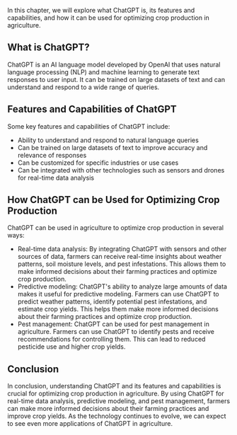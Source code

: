 
In this chapter, we will explore what ChatGPT is, its features and capabilities, and how it can be used for optimizing crop production in agriculture.

What is ChatGPT?
----------------

ChatGPT is an AI language model developed by OpenAI that uses natural language processing (NLP) and machine learning to generate text responses to user input. It can be trained on large datasets of text and can understand and respond to a wide range of queries.

Features and Capabilities of ChatGPT
------------------------------------

Some key features and capabilities of ChatGPT include:

* Ability to understand and respond to natural language queries
* Can be trained on large datasets of text to improve accuracy and relevance of responses
* Can be customized for specific industries or use cases
* Can be integrated with other technologies such as sensors and drones for real-time data analysis

How ChatGPT can be Used for Optimizing Crop Production
------------------------------------------------------

ChatGPT can be used in agriculture to optimize crop production in several ways:

* Real-time data analysis: By integrating ChatGPT with sensors and other sources of data, farmers can receive real-time insights about weather patterns, soil moisture levels, and pest infestations. This allows them to make informed decisions about their farming practices and optimize crop production.
* Predictive modeling: ChatGPT's ability to analyze large amounts of data makes it useful for predictive modeling. Farmers can use ChatGPT to predict weather patterns, identify potential pest infestations, and estimate crop yields. This helps them make more informed decisions about their farming practices and optimize crop production.
* Pest management: ChatGPT can be used for pest management in agriculture. Farmers can use ChatGPT to identify pests and receive recommendations for controlling them. This can lead to reduced pesticide use and higher crop yields.

Conclusion
----------

In conclusion, understanding ChatGPT and its features and capabilities is crucial for optimizing crop production in agriculture. By using ChatGPT for real-time data analysis, predictive modeling, and pest management, farmers can make more informed decisions about their farming practices and improve crop yields. As the technology continues to evolve, we can expect to see even more applications of ChatGPT in agriculture.
